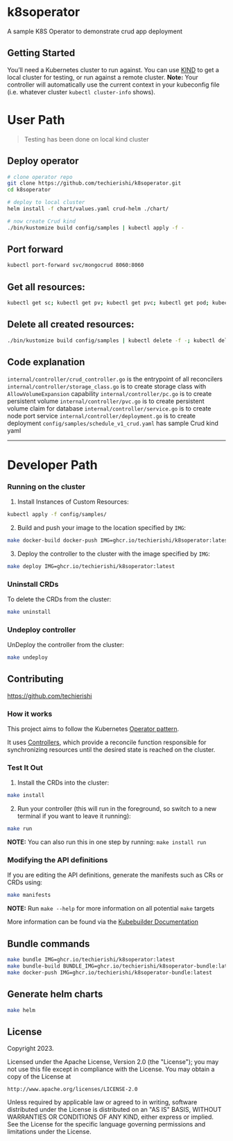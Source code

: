 # k8soperator
A sample K8S Operator to demonstrate crud app deployment 

## Getting Started
You’ll need a Kubernetes cluster to run against. You can use [KIND](https://sigs.k8s.io/kind) to get a local cluster for testing, or run against a remote cluster.
**Note:** Your controller will automatically use the current context in your kubeconfig file (i.e. whatever cluster `kubectl cluster-info` shows).


# User Path

> Testing has been done on local kind cluster

## Deploy operator

```sh
# clone operator repo
git clone https://github.com/techierishi/k8soperator.git
cd k8soperator

# deploy to local cluster
helm install -f chart/values.yaml crud-helm ./chart/

# now create Crud kind
./bin/kustomize build config/samples | kubectl apply -f -
```

## Port forward

```sh
kubectl port-forward svc/mongocrud 8060:8060
```

## Get all resources:

```sh
kubectl get sc; kubectl get pv; kubectl get pvc; kubectl get pod; kubectl get service 
```

## Delete all created resources:

```sh
./bin/kustomize build config/samples | kubectl delete -f -; kubectl delete sc crud-storage-class; kubectl delete pv crud-pv
```

## Code explanation

`internal/controller/crud_controller.go` is the entrypoint of all reconcilers
`internal/controller/storage_class.go` is to create storage class with `AllowVolumeExpansion` capability
`internal/controller/pc.go` is to create persistent volume
`internal/controller/pvc.go` is to create persistent volume claim for database
`internal/controller/service.go` is to create node port service
`internal/controller/deployment.go` is to create deployment
`config/samples/schedule_v1_crud.yaml` has sample Crud kind yaml


---

# Developer Path

### Running on the cluster
1. Install Instances of Custom Resources:

```sh
kubectl apply -f config/samples/
```

2. Build and push your image to the location specified by `IMG`:

```sh
make docker-build docker-push IMG=ghcr.io/techierishi/k8soperator:latest
```

3. Deploy the controller to the cluster with the image specified by `IMG`:

```sh
make deploy IMG=ghcr.io/techierishi/k8soperator:latest
```

### Uninstall CRDs
To delete the CRDs from the cluster:

```sh
make uninstall
```

### Undeploy controller
UnDeploy the controller from the cluster:

```sh
make undeploy
```

## Contributing
https://github.com/techierishi

### How it works
This project aims to follow the Kubernetes [Operator pattern](https://kubernetes.io/docs/concepts/extend-kubernetes/operator/).

It uses [Controllers](https://kubernetes.io/docs/concepts/architecture/controller/),
which provide a reconcile function responsible for synchronizing resources until the desired state is reached on the cluster.

### Test It Out
1. Install the CRDs into the cluster:

```sh
make install
```

2. Run your controller (this will run in the foreground, so switch to a new terminal if you want to leave it running):

```sh
make run
```

**NOTE:** You can also run this in one step by running: `make install run`

### Modifying the API definitions
If you are editing the API definitions, generate the manifests such as CRs or CRDs using:

```sh
make manifests
```

**NOTE:** Run `make --help` for more information on all potential `make` targets

More information can be found via the [Kubebuilder Documentation](https://book.kubebuilder.io/introduction.html)


## Bundle commands

```sh
make bundle IMG=ghcr.io/techierishi/k8soperator:latest
make bundle-build BUNDLE_IMG=ghcr.io/techierishi/k8soperator-bundle:latest
make docker-push IMG=ghcr.io/techierishi/k8soperator-bundle:latest

```

## Generate helm charts

```sh
make helm
```

## License

Copyright 2023.

Licensed under the Apache License, Version 2.0 (the "License");
you may not use this file except in compliance with the License.
You may obtain a copy of the License at

    http://www.apache.org/licenses/LICENSE-2.0

Unless required by applicable law or agreed to in writing, software
distributed under the License is distributed on an "AS IS" BASIS,
WITHOUT WARRANTIES OR CONDITIONS OF ANY KIND, either express or implied.
See the License for the specific language governing permissions and
limitations under the License.


